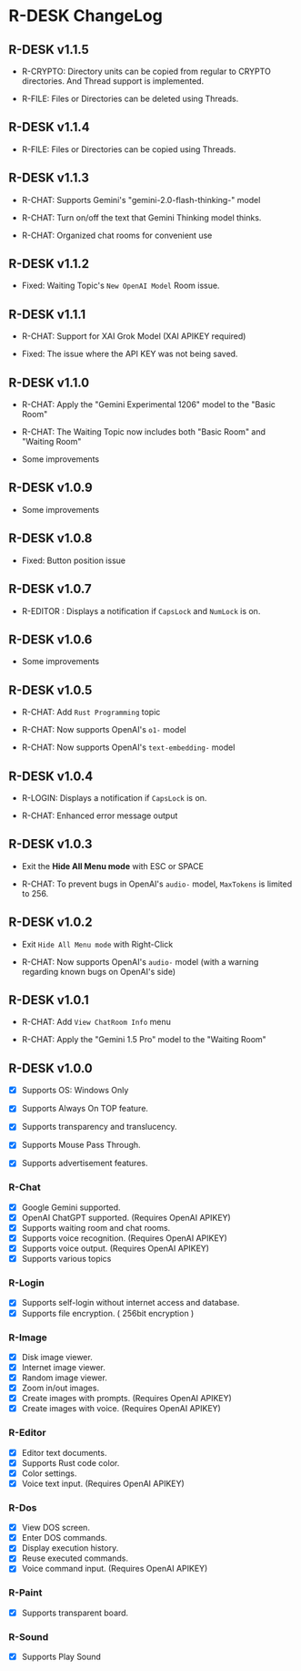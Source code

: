 # R-DESK ChangeLog

## R-DESK v1.1.5

* R-CRYPTO: Directory units can be copied from regular to CRYPTO directories.
  And Thread support is implemented.

* R-FILE: Files or Directories can be deleted using Threads.


## R-DESK v1.1.4

* R-FILE: Files or Directories can be copied using Threads.


## R-DESK v1.1.3

* R-CHAT: Supports Gemini's "gemini-2.0-flash-thinking-" model

* R-CHAT: Turn on/off the text that Gemini Thinking model thinks.

* R-CHAT: Organized chat rooms for convenient use


## R-DESK v1.1.2

* Fixed: Waiting Topic's `New OpenAI Model` Room issue.


## R-DESK v1.1.1

* R-CHAT: Support for XAI Grok Model (XAI APIKEY required)

* Fixed: The issue where the API KEY was not being saved.


## R-DESK v1.1.0

* R-CHAT: Apply the "Gemini Experimental 1206" model to the "Basic Room"

* R-CHAT: The Waiting Topic now includes both "Basic Room" and "Waiting Room"

* Some improvements


## R-DESK v1.0.9

* Some improvements


## R-DESK v1.0.8

* Fixed: Button position issue


## R-DESK v1.0.7

* R-EDITOR : Displays a notification if `CapsLock` and `NumLock` is on.


## R-DESK v1.0.6

* Some improvements


## R-DESK v1.0.5

* R-CHAT: Add `Rust Programming` topic

* R-CHAT: Now supports OpenAI's `o1-` model

* R-CHAT: Now supports OpenAI's `text-embedding-` model


## R-DESK v1.0.4

* R-LOGIN: Displays a notification if `CapsLock` is on.

* R-CHAT: Enhanced error message output


## R-DESK v1.0.3

* Exit the **Hide All Menu mode** with ESC or SPACE

* R-CHAT: To prevent bugs in OpenAI's `audio-` model, `MaxTokens` is limited to 256.


## R-DESK v1.0.2

* Exit `Hide All Menu mode` with Right-Click

* R-CHAT: Now supports OpenAI's `audio-` model (with a warning regarding known bugs on OpenAI's side)


## R-DESK v1.0.1

* R-CHAT: Add `View ChatRoom Info` menu

* R-CHAT: Apply  the "Gemini 1.5 Pro" model to the "Waiting Room"


## R-DESK v1.0.0

* [x] Supports OS: Windows Only

* [x] Supports Always On TOP feature.
* [x] Supports transparency and translucency.
* [x] Supports Mouse Pass Through.
* [x] Supports advertisement features.

### R-Chat

* [x] Google Gemini supported.
* [x] OpenAI ChatGPT supported. (Requires OpenAI APIKEY)
* [x] Supports waiting room and chat rooms.
* [x] Supports voice recognition. (Requires OpenAI APIKEY)
* [x] Supports voice output. (Requires OpenAI APIKEY)
* [x] Supports various topics

### R-Login

* [x] Supports self-login without internet access and database.
* [x] Supports file encryption. ( 256bit encryption )

### R-Image

* [x] Disk image viewer.
* [x] Internet image viewer.
* [x] Random image viewer.
* [x] Zoom in/out images.
* [x] Create images with prompts. (Requires OpenAI APIKEY)
* [x] Create images with voice. (Requires OpenAI APIKEY)

### R-Editor

* [x] Editor text documents.
* [x] Supports Rust code color.
* [x] Color settings.
* [x] Voice text input. (Requires OpenAI APIKEY)

### R-Dos

* [x] View DOS screen.
* [x] Enter DOS commands.
* [x] Display execution history.
* [x] Reuse executed commands.
* [x] Voice command input. (Requires OpenAI APIKEY)

### R-Paint

* [x] Supports transparent board.

### R-Sound

* [x] Supports Play Sound
